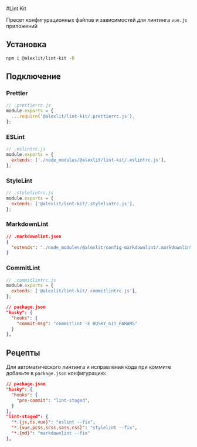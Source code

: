#Lint Kit

Пресет конфигурационных файлов и зависимостей для линтинга `vue.js` приложений

## Установка

```sh
npm i @alexlit/lint-kit -D
```

## Подключение

### Prettier

```js
// .prettierrc.js
module.exports = {
  ...require('@alexlit/lint-kit/.prettierrc.js'),
};
```

### ESLint

```js
// .eslintrc.js
module.exports = {
  extends: ['./node_modules/@alexlit/lint-kit/.eslintrc.js'],
};
```

### StyleLint

```js
// .stylelintrc.js
module.exports = {
  extends: ['@alexlit/lint-kit/.stylelintrc.js'],
};
```

### MarkdownLint

```json
// .markdownlint.json
{
  "extends": "./node_modules/@alexlit/config-markdownlint/.markdownlint.json"
}
```

### CommitLint

```js
// .commitlintrc.js
module.exports = {
  extends: ['@alexlit/lint-kit/.commitlintrc.js'],
};
```

```json
// package.json
"husky": {
  "hooks": {
    "commit-msg": "commitlint -E HUSKY_GIT_PARAMS"
  }
},
```

## Рецепты

Для автоматического линтинга и исправления кода при коммите добавьте в
`package.json` конфигурацию:

```json
// package.json
"husky": {
  "hooks": {
    "pre-commit": "lint-staged",
  }
},
"lint-staged": {
  "*.{js,ts,vue}": "eslint --fix",
  "*.{vue,pcss,scss,sass,css}": "stylelint --fix",
  "*.{md}": "markdownlint --fix"
},
```
